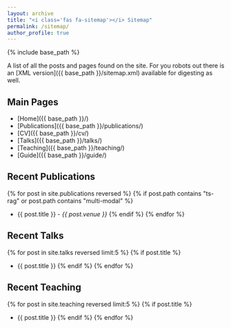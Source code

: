 ```yaml
---
layout: archive
title: "<i class='fas fa-sitemap'></i> Sitemap"
permalink: /sitemap/
author_profile: true
---
```


{% include base_path %}

A list of all the posts and pages found on the site. For you robots out there is an [XML version]({{ base_path }}/sitemap.xml) available for digesting as well.

## Main Pages

* [Home]({{ base_path }}/)
* [Publications]({{ base_path }}/publications/)
* [CV]({{ base_path }}/cv/)
* [Talks]({{ base_path }}/talks/)
* [Teaching]({{ base_path }}/teaching/)
* [Guide]({{ base_path }}/guide/)

## Recent Publications

{% for post in site.publications reversed %}
{% if post.path contains "ts-rag" or post.path contains "multi-modal" %}
* {{ post.title }} - *{{ post.venue }}*
{% endif %}
{% endfor %}

## Recent Talks

{% for post in site.talks reversed limit:5 %}
{% if post.title %}
* {{ post.title }}
{% endif %}
{% endfor %}

## Recent Teaching

{% for post in site.teaching reversed limit:5 %}
{% if post.title %}
* {{ post.title }}
{% endif %}
{% endfor %}
